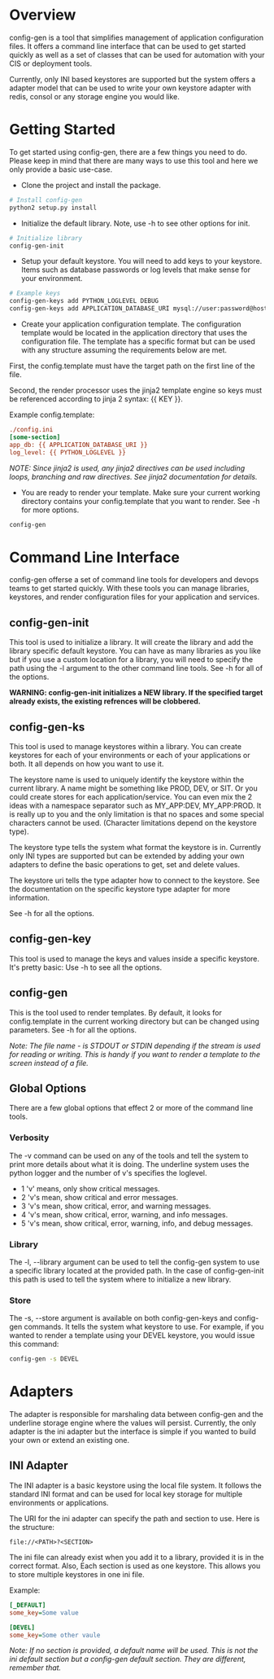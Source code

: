 # Overview
config-gen is a tool that simplifies management of application configuration
files. It offers a command line interface that can be used to get started
quickly as well as a set of classes that can be used for automation with your
CIS or deployment tools.

Currently, only INI based keystores are supported but the system offers a
adapter model that can be used to write your own keystore adapter with redis,
consol or any storage engine you would like.

# Getting Started
To get started using config-gen, there are a few things you need to do. Please
keep in mind that there are many ways to use this tool and here we only provide
a basic use-case.

- Clone the project and install the package.

```bash
# Install config-gen
python2 setup.py install
```

- Initialize the default library. Note, use -h to see other options for init.

```bash
# Initialize library
config-gen-init
```

- Setup your default keystore.
You will need to add keys to your keystore. Items such as database passwords or
log levels that make sense for your environment.

```bash
# Example keys
config-gen-keys add PYTHON_LOGLEVEL DEBUG
config-gen-keys add APPLICATION_DATABASE_URI mysql://user:password@host/app
```

- Create your application configuration template.
The configuration template would be located in the application directory that
uses the configuration file. The template has a specific format but can be used
with any structure assuming the requirements below are met.

First, the config.template must have the target path on the first line of the
file.

Second, the render processor uses the jinja2 template engine so keys must be
referenced according to jinja 2 syntax: {{ KEY }}.

Example config.template:
```ini
./config.ini
[some-section]
app_db: {{ APPLICATION_DATABASE_URI }}
log_level: {{ PYTHON_LOGLEVEL }}
```

_NOTE: Since jinja2 is used, any jinja2 directives can be used including loops,
branching and raw directives. See jinja2 documentation for details._

- You are ready to render your template.
Make sure your current working directory contains your config.template that you
want to render. See -h for more options.

```bash
config-gen
```


# Command Line Interface
config-gen offerse a set of command line tools for developers and devops teams
to get started quickly. With these tools you can manage libraries, keystores,
and render configuration files for your application and services.

## config-gen-init
This tool is used to initialize a library. It will create the library and add
the library specific default keystore.  You can have as many libraries as you
like but if you use a custom location for a library, you will need to specify
the path using the -l argument to the other command line tools. See -h for all
of the options.

__WARNING: config-gen-init initializes a NEW library. If the specified target
already exists, the existing refrences will be clobbered.__

## config-gen-ks
This tool is used to manage keystores within a library. You can create
keystores for each of your environments or each of your applications or both.
It all depends on how you want to use it.

The keystore name is used to uniquely identify the keystore within the current
library. A name might be something like PROD, DEV, or SIT. Or you could create
stores for each application/service. You can even mix the 2 ideas with a
namespace separator such as MY_APP:DEV, MY_APP:PROD. It is really up to you and
the only limitation is that no spaces and some special characters cannot be
used. (Character limitations depend on the keystore type).

The keystore type tells the system what format the keystore is in. Currently
only INI types are supported but can be extended by adding your own adapters to
define the basic operations to get, set and delete values.

The keystore uri tells the type adapter how to connect to the keystore. See the
documentation on the specific keystore type adapter for more information.

See -h for all the options.

## config-gen-key
This tool is used to manage the keys and values inside a specific keystore.
It's pretty basic: Use -h to see all the options.


## config-gen
This is the tool used to render templates. By default, it looks for
config.template in the current working directory but can be changed using
parameters. See -h for all the options.

_Note: The file name - is STDOUT or STDIN depending if the stream is used for
reading or writing. This is handy if you want to render a template to the
screen instead of a file._

## Global Options
There are a few global options that effect 2 or more of the command line tools.

### Verbosity
The -v command can be used on any of the tools and tell the system to print
more details about what it is doing. The underline system uses the python
logger and the number of v's specifies the loglevel.

- 1 'v' means, only show critical messages.
- 2 'v's mean, show critical and error messages.
- 3 'v's mean, show critical, error, and warning messages.
- 4 'v's mean, show critical, error, warning, and info messages.
- 5 'v's mean, show critical, error, warning, info, and debug messages.

### Library
The -l, --library argument can be used to tell the config-gen system to use a
specific library located at the provided path. In the case of config-gen-init
this path is used to tell the system where to initialize a new library.

### Store
The -s, --store argument is available on both config-gen-keys and config-gen
commands. It tells the system what keystore to use. For example, if you wanted
to render a template using your DEVEL keystore, you would issue this command:

```bash
config-gen -s DEVEL
```

# Adapters
The adapter is responsible for marshaling data between config-gen and the
underline storage engine where the values will persist. Currently, the only
adapter is the ini adapter but the interface is simple if you wanted to build
your own or extend an existing one.

## INI Adapter
The INI adapter is a basic keystore using the local file system. It follows the
standard INI format and can be used for local key storage for multiple
environments or applications. 

The URI for the ini adapter can specify the path and section to use. Here is
the structure: 

```file://<PATH>?<SECTION>```

The ini file can already exist when you add it to a library, provided it is in
the correct format. Also, Each section is used as one keystore. This allows you
to store multiple keystores in one ini file.

Example:
```ini
[_DEFAULT]
some_key=Some value

[DEVEL]
some_key=Some other vaule
```

_Note: If no section is provided, a default name will be used. This is not the
ini default section but a config-gen default section. They are different,
remember that._
